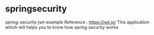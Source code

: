 # springsecurity

spring-security-jwt-example
Reference : https://jwt.io/
This application which will helps you to know how spring security works
